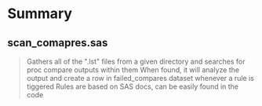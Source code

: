 # Summary


## scan_comapres.sas 
> Gathers all of the ".lst" files from a given directory and searches for proc compare outputs within them
> When found, it will analyze the output and create a row in failed_compares dataset whenever a rule is tiggered
> Rules are based on SAS docs, can be easily found in the code
